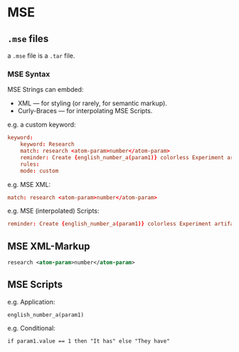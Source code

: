 # MSE

## `.mse` files

a `.mse` file is a `.tar` file.

### MSE Syntax

MSE Strings can embded:

* XML — for styling (or rarely, for semantic markup).
* Curly-Braces — for interpolating MSE Scripts.

e.g. a custom keyword:

```conf
keyword:
	keyword: Research
	match: research <atom-param>number</atom-param>
	reminder: Create {english_number_a(param1)} colorless Experiment artifact token{if param1.value == 1 then "" else "s"}. {if param1.value == 1 then "It has" else "They have"} [1], Sacrifice this artifact: Draw a card.
	rules:
	mode: custom
```

e.g. MSE XML:

```conf
match: research <atom-param>number</atom-param>
```

e.g. MSE (interpolated) Scripts:

```conf
reminder: Create {english_number_a(param1)} colorless Experiment artifact token{if param1.value == 1 then "" else "s"}. {if param1.value == 1 then "It has" else "They have"} [1], Sacrifice this artifact: Draw a card.
```

## MSE XML-Markup

```xml
research <atom-param>number</atom-param>
```

## MSE Scripts

e.g. Application:

```mse
english_number_a(param1)
```

e.g. Conditional:

```mse
if param1.value == 1 then "It has" else "They have"
```

## 

